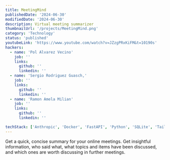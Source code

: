 ```yaml
---
title: MeetingMind
publishedDate: '2024-06-30'
modifiedDate: '2024-06-30'
description: Virtual meeting summarizer
thumbnailUrl: '/projects/MeetingMind.png'
category: 'Technology'
status: 'published'
youtubeLink: 'https://www.youtube.com/watch?v=JZzgPRxKiFM&t=10190s'
hackers:
  - name: 'Pol Alvarez Vecino'
    job: ''
    links:
      github: ''
      linkedin: ''
  - name: 'Sergio Rodriguez Guasch,'
    job: ''
    links:
      github: ''
      linkedin: ''
  - name: 'Ramon Amela Milian'
    job: ''
    links:
      github: ''
      linkedin: ''

techStack: ['Anthropic', 'Docker', 'FastAPI', 'Python', 'SQLite', 'Tailwind']
---
```


Get a quick, concise summary for your online meetings. Get insightful information, who said what, what topics and items have been discussed, and which ones are worth discussing in further meetings.

<YouTube id="JZzgPRxKiFM" timestamp="10190" thumbnail="/projects/MeetingMind.png"/>

